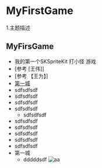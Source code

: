 # MyFirstGame
1.主题描述
## MyFirsGame
* 我的第一个SKSpriteKit  打小怪 游戏
* [参考  [王伟]]
 * [参考 【王为】]
 * [第一城](#第一城)
  * sdfsdfsdf
   * sdfsdfsdf
   * sdfsdfsdf
   * sdfsdfsdf
     * sdfsdfsdf
   * sdfsdfsdf
   * sdfsdfsdf
   * sdfsdfsdf
   * sdfsdfsdf
   * sdfsdfsdf
 * 第一城
   * dddddsdf
![aa](http://images0.cnblogs.com/blog2015/497279/201506/132232456139177.png)
